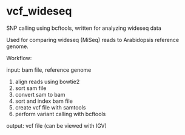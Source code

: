 # vcf_wideseq
SNP calling using bcftools, written for analyzing wideseq data

Used for comparing wideseq (MiSeq) reads to Arabidopsis reference genome. 

Workflow:

input: bam file, reference genome

1. align reads using bowtie2
2. sort sam file
3. convert sam to bam
4. sort and index bam file
5. create vcf file with samtools
6. perform variant calling with bcftools

output: vcf file (can be viewed with IGV)
